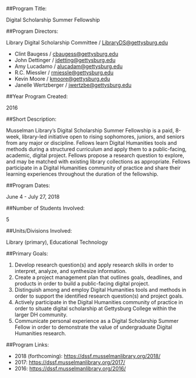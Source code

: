 ##Program Title:

Digital Scholarship Summer Fellowship

##Program Directors:

Library Digital Scholarship Committee / LibraryDS@gettysburg.edu

- Clint Baugess / cbaugess@gettysburg.edu
- John Dettinger / jdetting@gettysburg.edu
- Amy Lucadamo / alucadam@gettysburg.edu
- R.C. Miessler / rmiessle@gettysburg.edu
- Kevin Moore / kmoore@gettysburg.edu
- Janelle Wertzberger /  jwertzbe@gettysburg.edu

##Year Program Created:

2016

##Short Description:

Musselman Library’s Digital Scholarship Summer Fellowship is a paid, 8-week, library-led initiative open to rising sophomores, juniors, and seniors from any major or discipline. Fellows learn Digital Humanities tools and methods during a structured curriculum and apply them to a public-facing, academic, digital project. Fellows propose a research question to explore, and may be matched with existing library collections as appropriate. Fellows participate in a Digital Humanities community of practice and share their learning experiences throughout  the duration of the fellowship. 

##Program Dates:

June 4 - July 27, 2018

##Number of Students Involved:

5

##Units/Divisions Involved:

Library (primary), Educational Technology

##Primary Goals:

1. Develop research question(s) and apply research skills in order to interpret, analyze, and synthesize information. 
2. Create a project management plan that outlines goals, deadlines, and products in order to build a public-facing digital project.
3. Distinguish among and employ Digital Humanities tools and methods in order to support the identified research question(s) and project goals.
4. Actively participate in the Digital Humanities community of practice in order to situate digital scholarship at Gettysburg College within the larger DH community.
5. Communicate personal experience as a Digital Scholarship Summer Fellow in order to demonstrate the value of undergraduate Digital Humanities research.

##Program Links:

- 2018 (forthcoming): https://dssf.musselmanlibrary.org/2018/
- 2017: https://dssf.musselmanlibrary.org/2017/
- 2016: https://dssf.musselmanlibrary.org/2016/ 
